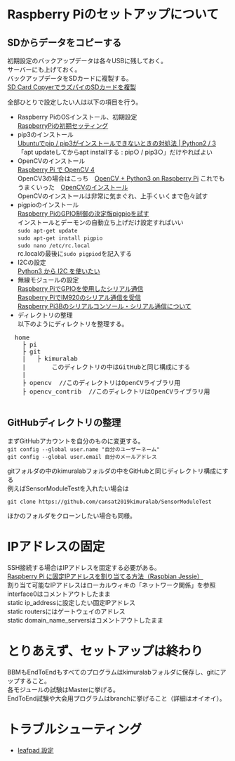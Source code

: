 # Raspberry Piのセットアップについて  
## SDからデータをコピーする  
初期設定のバックアップデータは各々USBに残しておく。  
サーバーにも上げておく。  
バックアップデータをSDカードに複製する。  
[SD Card CopyerでラズパイのSDカードを複製](https://qiita.com/ikemura23/items/4b7ab1af98045fa6516b)

全部ひとりで設定したい人は以下の項目を行う。
  - Raspberry PiのOSインストール、初期設定  
  [RaspberryPiの初期セッティング](https://qiita.com/S_ODA/items/3600b4492747e66f5df7)
  - pip3のインストール  
  [Ubuntuでpip / pip3がインストールできないときの対処法 | Python2 / 3](https://www.bioerrorlog.work/entry/install-pip-pip3-ubuntu#apt-update%E3%81%97%E3%81%A6%E3%81%8B%E3%82%89apt-install%E3%81%99%E3%82%8B--pip--pip3)  
  「apt updateしてからapt installする : pip○ / pip3○」だけやればよい
  - OpenCVのインストール   
  [Raspberry Pi で OpenCV 4](https://qiita.com/tomo_vn/items/eea677eb00488d4c2291)  
  OpenCV3の場合はこっち　[OpenCV + Python3 on Raspberry Pi](https://qiita.com/nanbuwks/items/422eb405ceef84826ab4) 
  これでもうまくいった　[OpenCVのインストール](https://homemadegarbage.com/raspizero-opencv)  
  OpenCVのインストールは非常に気まぐれ、上手くいくまで色々試す  
  - pigpioのインストール  
  [Raspberry PiのGPIO制御の決定版pigpioを試す](https://karaage.hatenadiary.jp/entry/2017/02/10/073000)  
  インストールとデーモンの自動立ち上げだけ設定すればいい  
  `sudo apt-get update`  
  `sudo apt-get install pigpio`  
  `sudo nano /etc/rc.local`  
  rc.localの最後に`sudo pigpiod`を記入する  
  - I2Cの設定  
  [Python3 から I2C を使いたい](http://nucl.hatenablog.com/entry/2017/09/29/151411)  
  - 無線モジュールの設定  
  [Raspberry PiでGPIOを使用したシリアル通信](https://www.ingenious.jp/raspberry-pi/2019/03/gpio-uart/)  
  [Raspberry PiでIM920のシリアル通信を受信](https://blog.goo.ne.jp/izumame/e/4bf0f69ec24947bdde42a66b365e43d7)  
  [Raspberry Pi3Bのシリアルコンソール・シリアル通信について](http://yueno.net/xoops/modules/xpwiki/?PC%2FRaspberryPi%2FPi3%E3%81%AE%E3%82%B7%E3%83%AA%E3%82%A2%E3%83%AB%E9%80%9A%E4%BF%A1)  
  - ディレクトリの整理  
  以下のようにディレクトリを整理する。 　
  <pre>
  home  
    ├ pi  
    ├ git  
    |   ├ kimuralab  
    |       このディレクトリの中はGitHubと同じ構成にする
    | 
    ├ opencv  //このディレクトリはOpenCVライブラリ用 
    ├ opencv_contrib  //このディレクトリはOpenCVライブラリ用
  </pre>    

## GitHubディレクトリの整理
まずGitHubアカウントを自分のものに変更する。  
`git config --global user.name "自分のユーザーネーム" `  
`git config --global user.email 自分のメールアドレス`  

gitフォルダの中のkimuralabフォルダの中をGitHubと同じディレクトリ構成にする  
例えばSensorModuleTestを入れたい場合は

`git clone https://github.com/cansat2019kimuralab/SensorModuleTest`  

ほかのフォルダをクローンしたい場合も同様。

# IPアドレスの固定
SSH接続する場合はIPアドレスを固定する必要がある。  
[Raspberry Pi に固定IPアドレスを割り当てる方法（Raspbian Jessie）](https://qiita.com/marie_khr/items/b088ffb252a92eee8f5d)  
割り当て可能なIPアドレスはローカルウィキの「ネットワーク関係」を参照  
interface0はコメントアウトしたまま  
static ip_addressに設定したい固定IPアドレス  
static routersにはゲートウェイのアドレス  
static domain_name_serversはコメントアウトしたまま

# とりあえず、セットアップは終わり
BBMもEndToEndもすべてのプログラムはkimuralabフォルダに保存し、gitにアップすること。  
各モジュールの試験はMasterに挙げる。  
EndToEnd試験や大会用プログラムはbranchに挙げること（詳細はオイオイ）。

# トラブルシューティング
- [leafpad 設定](https://achapi2718.blogspot.com/2013/10/leafpad.html)
